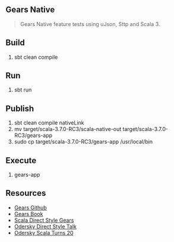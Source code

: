 Gears Native
------------
>Gears Native feature tests using uJson, Sttp and Scala 3.

Build
-----
1. sbt clean compile

Run
---
1. sbt run

Publish
-------
1. sbt clean compile nativeLink
2. mv target/scala-3.7.0-RC3/scala-native-out target/scala-3.7.0-RC3/gears-app
3. sudo cp target/scala-3.7.0-RC3/gears-app /usr/local/bin

Execute
-------
1. gears-app

Resources
---------
* [Gears Github](https://github.com/lampepfl/gears)
* [Gears Book](https://blog.nkagami.me/gears-book/introduction.html)
* [Scala Direct Style Gears](https://github.com/lampepfl/gears)
* [Odersky Direct Style Talk](https://www.youtube.com/watch?v=0Fm0y4K4YO8)
* [Odersky Scala Turns 20](https://www.youtube.com/watch?v=sNos8aGjJMA)

